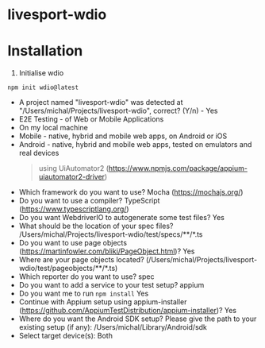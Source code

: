 # livesport-wdio

# Installation

1. Initialise wdio
```shell
npm init wdio@latest
```
- A project named "livesport-wdio" was detected at "/Users/michal/Projects/livesport-wdio", correct? (Y/n) - Yes
- E2E Testing - of Web or Mobile Applications
- On my local machine
- Mobile - native, hybrid and mobile web apps, on Android or iOS
- Android - native, hybrid and mobile web apps, tested on emulators and real devices
  > using UiAutomator2 (https://www.npmjs.com/package/appium-uiautomator2-driver)
- Which framework do you want to use? Mocha (https://mochajs.org/)
- Do you want to use a compiler? TypeScript (https://www.typescriptlang.org/)
- Do you want WebdriverIO to autogenerate some test files? Yes
- What should be the location of your spec files? /Users/michal/Projects/livesport-wdio/test/specs/**/*.ts
- Do you want to use page objects (https://martinfowler.com/bliki/PageObject.html)? Yes
- Where are your page objects located? (/Users/michal/Projects/livesport-wdio/test/pageobjects/**/*.ts)
- Which reporter do you want to use? spec
- Do you want to add a service to your test setup? appium
- Do you want me to run `npm install` Yes
- Continue with Appium setup using appium-installer (https://github.com/AppiumTestDistribution/appium-installer)? Yes
- Where do you want the Android SDK setup? Please give the path to your existing setup (if any): /Users/michal/Library/Android/sdk
- Select target device(s): Both
